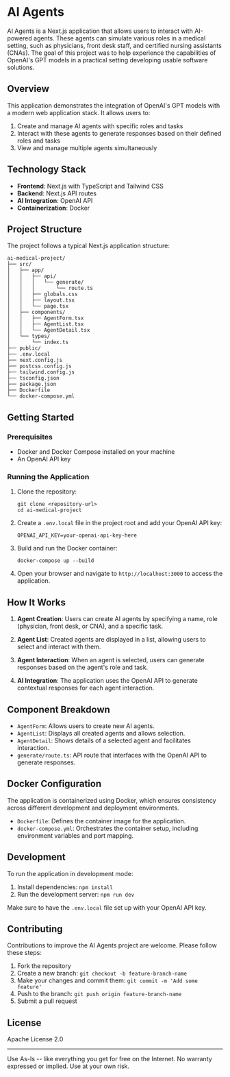 # AI Agents

AI Agents is a Next.js application that allows users to interact with AI-powered agents. These agents can simulate various roles in a medical setting, such as physicians, front desk staff, and certified nursing assistants (CNAs). The goal of this project was to help experience the capabilities of OpenAI's GPT models in a practical setting developing usable software solutions.

## Overview

This application demonstrates the integration of OpenAI's GPT models with a modern web application stack. It allows users to:

1. Create and manage AI agents with specific roles and tasks
2. Interact with these agents to generate responses based on their defined roles and tasks
3. View and manage multiple agents simultaneously

## Technology Stack

- **Frontend**: Next.js with TypeScript and Tailwind CSS
- **Backend**: Next.js API routes
- **AI Integration**: OpenAI API
- **Containerization**: Docker

## Project Structure

The project follows a typical Next.js application structure:

```
ai-medical-project/
├── src/
│   ├── app/
│   │   ├── api/
│   │   │   └── generate/
│   │   │       └── route.ts
│   │   ├── globals.css
│   │   ├── layout.tsx
│   │   └── page.tsx
│   ├── components/
│   │   ├── AgentForm.tsx
│   │   ├── AgentList.tsx
│   │   └── AgentDetail.tsx
│   └── types/
│       └── index.ts
├── public/
├── .env.local
├── next.config.js
├── postcss.config.js
├── tailwind.config.js
├── tsconfig.json
├── package.json
├── Dockerfile
└── docker-compose.yml
```

## Getting Started

### Prerequisites

- Docker and Docker Compose installed on your machine
- An OpenAI API key

### Running the Application

1. Clone the repository:
   ```
   git clone <repository-url>
   cd ai-medical-project
   ```

2. Create a `.env.local` file in the project root and add your OpenAI API key:
   ```
   OPENAI_API_KEY=your-openai-api-key-here
   ```

3. Build and run the Docker container:
   ```
   docker-compose up --build
   ```

4. Open your browser and navigate to `http://localhost:3000` to access the application.

## How It Works

1. **Agent Creation**: Users can create AI agents by specifying a name, role (physician, front desk, or CNA), and a specific task.

2. **Agent List**: Created agents are displayed in a list, allowing users to select and interact with them.

3. **Agent Interaction**: When an agent is selected, users can generate responses based on the agent's role and task.

4. **AI Integration**: The application uses the OpenAI API to generate contextual responses for each agent interaction.

## Component Breakdown

- `AgentForm`: Allows users to create new AI agents.
- `AgentList`: Displays all created agents and allows selection.
- `AgentDetail`: Shows details of a selected agent and facilitates interaction.
- `generate/route.ts`: API route that interfaces with the OpenAI API to generate responses.

## Docker Configuration

The application is containerized using Docker, which ensures consistency across different development and deployment environments.

- `Dockerfile`: Defines the container image for the application.
- `docker-compose.yml`: Orchestrates the container setup, including environment variables and port mapping.

## Development

To run the application in development mode:

1. Install dependencies: `npm install`
2. Run the development server: `npm run dev`

Make sure to have the `.env.local` file set up with your OpenAI API key.

## Contributing

Contributions to improve the AI Agents project are welcome. Please follow these steps:

1. Fork the repository
2. Create a new branch: `git checkout -b feature-branch-name`
3. Make your changes and commit them: `git commit -m 'Add some feature'`
4. Push to the branch: `git push origin feature-branch-name`
5. Submit a pull request

## License

Apache License 2.0

---

Use As-Is -- like everything you get for free on the Internet. No warranty expressed or implied. Use at your own risk.
